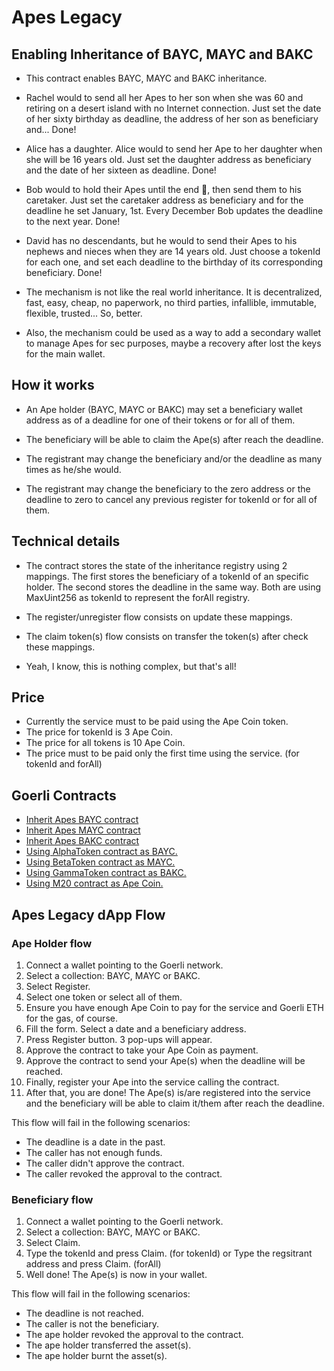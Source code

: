 # Apes Legacy 

## Enabling Inheritance of BAYC, MAYC and BAKC

 - This contract enables BAYC, MAYC and BAKC inheritance.
    
 - Rachel would to send all her Apes to her son when she was 60 and retiring on a desert island
   with no Internet connection. Just set the date of her sixty birthday as deadline, the address
   of her son as beneficiary and... Done!
   
 - Alice has a daughter. Alice would to send her Ape to her daughter when she will be 16 years
   old. Just set the daughter address as beneficiary and the date of her sixteen as deadline. Done!
   
 - Bob would to hold their Apes until the end 💎, then send them to his caretaker. Just set the
   caretaker address as beneficiary and for the deadline he set January, 1st. Every December Bob
   updates the deadline to the next year. Done!
   
 - David has no descendants, but he would to send their Apes to his nephews and nieces when they
   are 14 years old. Just choose a tokenId for each one, and set each deadline to the birthday of
   its corresponding beneficiary. Done!
   
 - The mechanism is not like the real world inheritance. It is decentralized, fast, easy,
   cheap, no paperwork, no third parties, infallible, immutable, flexible, trusted... So, better.
 
 - Also, the mechanism could be used as a way to add a secondary wallet to manage Apes for sec
   purposes, maybe a recovery after lost the keys for the main wallet.

## How it works

 - An Ape holder (BAYC, MAYC or BAKC) may set a beneficiary wallet address as of a deadline for 
   one of their tokens or for all of them.

 - The beneficiary will be able to claim the Ape(s) after reach the deadline.

 - The registrant may change the beneficiary and/or the deadline as many times as he/she would.

 - The registrant may change the beneficiary to the zero address or the deadline to zero to cancel
any previous register for tokenId or for all of them.

## Technical details

 - The contract stores the state of the inheritance registry using 2 mappings. The first stores
   the beneficiary of a tokenId of an specific holder. The second stores the deadline in the same
   way. Both are using MaxUint256 as tokenId to represent the forAll registry.
   
 - The register/unregister flow consists on update these mappings.
 - The claim token(s) flow consists on transfer the token(s) after check these mappings.
 
 - Yeah, I know, this is nothing complex, but that's all!

## Price

 - Currently the service must to be paid using the Ape Coin token.
 - The price for tokenId is 3 Ape Coin.
 - The price for all tokens is 10 Ape Coin.
 - The price must to be paid only the first time using the service. (for tokenId and forAll)


## Goerli Contracts


-  [Inherit Apes BAYC contract](https://goerli.etherscan.io/address/0x7CD10B154BC11Dd0Dd2f51435D4802F8bCAF35b5)
-  [Inherit Apes MAYC contract](https://goerli.etherscan.io/address/0xe667745d7551c01B96b143C350E49C2C4816573f)
-  [Inherit Apes BAKC contract](https://goerli.etherscan.io/address/0xA73CB0f4A8e4e4501157D5673373221DD2cBEd33)
 - [Using AlphaToken contract as BAYC.](https://goerli.etherscan.io/address/0xF40299b626ef6E197F5d9DE9315076CAB788B6Ef)
 - [Using BetaToken contract as MAYC.](https://goerli.etherscan.io/address/0x3f228cBceC3aD130c45D21664f2C7f5b23130d23)
 - [Using GammaToken contract as BAKC.](https://goerli.etherscan.io/address/0xd60d682764Ee04e54707Bee7B564DC65b31884D0)
 - [Using M20 contract as Ape Coin.](https://goerli.etherscan.io/address/0x328507DC29C95c170B56a1b3A758eB7a9E73455c)

## Apes Legacy dApp Flow

### Ape Holder flow 

 1. Connect a wallet pointing to the Goerli network.
 1. Select a collection: BAYC, MAYC or BAKC.
 1. Select Register.
 1. Select one token or select all of them.
 1. Ensure you have enough Ape Coin to pay for the service and Goerli ETH for the gas, of course.
 1. Fill the form. Select a date and a beneficiary address.
 1. Press Register button. 3 pop-ups will appear.
 1. Approve the contract to take your Ape Coin as payment.
 1. Approve the contract to send your Ape(s) when the deadline will be reached.
 1. Finally, register your Ape into the service calling the contract.
 1. After that, you are done! The Ape(s) is/are registered into the service and the beneficiary 
    will be able to claim it/them after reach the deadline.
 
This flow will fail in the following scenarios:
- The deadline is a date in the past.
- The caller has not enough funds.
- The caller didn't approve the contract.
- The caller revoked the approval to the contract.
 
### Beneficiary flow

 1. Connect a wallet pointing to the Goerli network.
 1.	Select a collection: BAYC, MAYC or BAKC.
 1. Select Claim.
 1. Type the tokenId and press Claim. (for tokenId) or Type the regsitrant address and press Claim. (forAll)
 1. Well done! The Ape(s) is now in your wallet.
 
This flow will fail in the following scenarios:
- The deadline is not reached.
- The caller is not the beneficiary.
- The ape holder revoked the approval to the contract.
- The ape holder transferred the asset(s).
- The ape holder burnt the asset(s).
